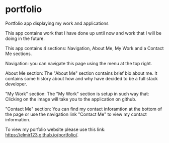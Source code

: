 # portfolio
Portfolio app displaying my work and applications

This app contains work that I have done up until now and work that I will be doing in the future.

This app contains 4 sections:
Navigation, About Me, My Work and a Contact Me sections.

Navigation:
you can navigate this page using the menu at the top right. 

About Me section:
The "About Me" section contains brief bio about me. It contains some history about how and why have decided to be a full stack developer.

"My Work" section:
The "My Work" section is setup in such way that:
Clicking on the image will take you to the application on github.

"Contact Me" section:
You can find my contact inforamtion at the bottom of the page or use the navigation link "Contact Me" to view my contact information.

<!-- To Do add screen shot here: -->

To view my porfolio website please use this link:
https://elmir123.github.io/portfolio/.

